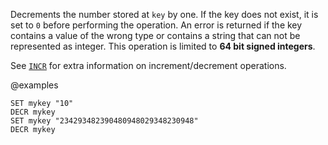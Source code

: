 Decrements the number stored at `key` by one.
If the key does not exist, it is set to `0` before performing the operation.
An error is returned if the key contains a value of the wrong type or contains a
string that can not be represented as integer.
This operation is limited to **64 bit signed integers**.

See [`INCR`](./incr) for extra information on increment/decrement operations.

@examples

```cli
SET mykey "10"
DECR mykey
SET mykey "234293482390480948029348230948"
DECR mykey
```

